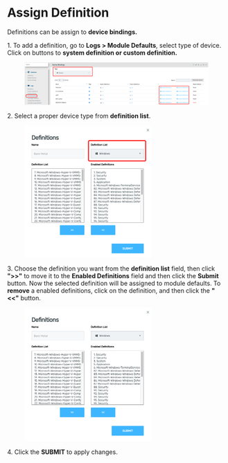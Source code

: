 # Assign Definition

Definitions can be assign to **device bindings.**&#x20;

1\.      To add a definition, go to **Logs > Module Defaults**,  select type of device. Click on buttons to **system definition or custom definition.**

<figure><img src="../../../.gitbook/assets/image (771).png" alt=""><figcaption></figcaption></figure>

2\.      Select a proper device type from **definition list**.

<div align="left">

<figure><img src="../../../.gitbook/assets/image (767).png" alt="" width="293"><figcaption></figcaption></figure>

</div>

3\.      Choose the definition you want from the **definition list** field, then click **">>"** to move it to the **Enabled Definitions** field and then click the **Submit** button. Now the selected definition will be assigned to module defaults. To **remove** a enabled definitions, click on the definition, and then click the **"<<"** button.

<div align="left">

<figure><img src="../../../.gitbook/assets/image (768).png" alt="" width="293"><figcaption></figcaption></figure>

</div>

4\.       Click the **SUBMIT** to apply changes.
